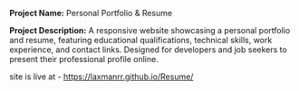 **Project Name:**
Personal Portfolio & Resume


**Project Description:**
A responsive website showcasing a personal portfolio and resume, featuring educational qualifications, technical skills, work experience, and contact links. Designed for developers and job seekers to present their professional profile online.


site is live at - https://laxmanrr.github.io/Resume/
